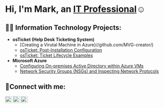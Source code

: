 
<h1>Hi, I'm Mark, an <a href="https://linkedin.com/in/MarkGriggs">IT Professional</a>☺</h1>

<h2>👨‍💻 Information Technology Projects:</h2>

- <b>osTicket (Help Desk Ticketing System)</b>
  - [Creating a Virutal Machine in Azure}//github.com/MVG-creator/)
  - [osTicket: Post-Installation Configuration](https://github.com/MVG-creator/post-install-config)
  - [osTicket: Ticket Lifecycle Examples](https://github.com/MVG-creator/ticket-lifecycle)
- <b>Microsoft Azure</b>
  - [Configuring On-premises Active Directory within Azure VMs](https://github.com/MVG-creator/configure-ad)
  - [Network Security Groups (NSGs) and Inspecting Network Protocols](https://github.com/MVG-creator/azure-network-protocols)

<h2>🤳Connect with me:</h2>

[<img align="left" alt="Josh | Twitter" width="22px" src="https://cdn.jsdelivr.net/npm/simple-icons@v3/icons/twitter.svg" />][twitter]
[<img align="left" alt="Josh | LinkedIn" width="22px" src="https://cdn.jsdelivr.net/npm/simple-icons@v3/icons/linkedin.svg" />][linkedin]
[<img align="left" alt="Josh | Instagram" width="22px" src="https://cdn.jsdelivr.net/npm/simple-icons@v3/icons/instagram.svg" />][instagram]

[twitter]: https://twitter.com/Josh
[instagram]: https://www.instagram.com/Josh
[linkedin]: https://linkedin.com/in/Josh
